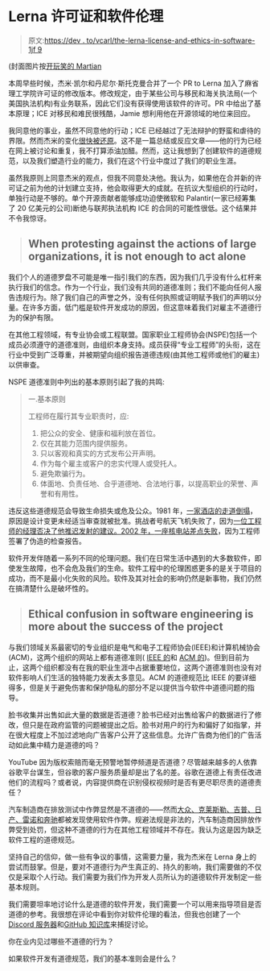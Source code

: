 # Lerna 许可证和软件伦理

> 原文:[https://dev . to/vcarl/the-lerna-license-and-ethics-in-software-1jf 9](https://dev.to/vcarl/the-lerna-license-and-ethics-in-software-1jf9)

(封面图片按[开玩笑的 Martian](https://unsplash.com/photos/fHXP17AxOEk)

本周早些时候，杰米·凯尔和丹尼尔·斯托克曼合并了一个 PR to Lerna 加入了麻省理工学院许可证的修改版本。修改规定，由于某些公司与移民和海关执法局(一个美国执法机构)有业务联系，因此它们没有获得使用该软件的许可。PR 中给出了基本原理；ICE 对移民和难民很残酷，Jamie 想利用他在开源领域的地位来回应。

我同意他的事业，虽然不同意他的行动；ICE 已经越过了无法辩护的野蛮和虐待的界限。然而杰米的变化[很快被还原](https://github.com/lerna/lerna/pull/1633)。这不是一篇总结或反应文章——他的行为已经在网上被讨论和重复，我不打算添油加醋。然而，这让我想到了创建软件的道德规范，以及我们塑造行业的能力，我们在这个行业中度过了我们的职业生涯。

虽然我原则上同意杰米的观点，但我不同意处决他。我认为，如果他在合并新的许可证之前为他的计划建立支持，他会取得更大的成就。在抗议大型组织的行动时，单独行动是不够的。单个开源贡献者能够成功迫使微软和 Palantir(一家已经筹集了 20 亿美元的公司)断绝与联邦执法机构 ICE 的合同的可能性很低。这个结果并不令我惊讶。

> ## [](#it-is-not-enough-to-act-alone-when-protesting-the-actions-of-large-organizations)When protesting against the actions of large organizations, it is not enough to act alone

我们个人的道德罗盘不可能是唯一指引我们的东西，因为我们几乎没有什么杠杆来执行我们的信念。作为一个行业，我们没有共同的道德准则；我们不能向任何人报告违规行为。除了我们自己的声誉之外，没有任何执照或证明赋予我们的声明以分量。在许多方面，低门槛是软件开发成功的原因，但这意味着我们对雇主不道德行为的保护有限。

在其他工程领域，有专业协会或工程联盟。国家职业工程师协会(NSPE)包括一个成员必须遵守的道德准则，由组织本身支持。成员获得“专业工程师”的头衔，这在行业中受到广泛尊重，并被期望向组织报告道德违规(由其他工程师或他们的雇主)以供审查。

NSPE 道德准则中列出的基本原则引起了我的共鸣:

> 一.基本原则
> 
> 工程师在履行其专业职责时，应:
> 
> 1.  把公众的安全、健康和福利放在首位。
> 2.  仅在其能力范围内提供服务。
> 3.  只以客观和真实的方式发布公开声明。
> 4.  作为每个雇主或客户的忠实代理人或受托人。
> 5.  避免欺骗行为。
> 6.  体面地、负责任地、合乎道德地、合法地行事，以提高职业的荣誉、声誉和有用性。

违反这些道德规范会导致生命损失或危及公众。1981 年，[一家酒店的走道倒塌](https://en.wikipedia.org/wiki/Hyatt_Regency_walkway_collapse#Investigation)，原因是设计变更未经适当审查就被批准。挑战者号航天飞机失败了，因为[一位工程师的经理否决了他推迟发射的建议。2002 年，](http://freakonomics.com/2011/06/01/launching-into-unethical-behavior-lessons-from-the-challenger-disaster/)[一座核电站差点失败](https://en.wikipedia.org/wiki/Davis%E2%80%93Besse_Nuclear_Power_Station#2002_reactor_head_hole)，因为工程师签署了伪造的检查报告。

软件开发伴随着一系列不同的伦理问题。我们在日常生活中遇到的大多数软件，即使发生故障，也不会危及我们的生命。软件工程中的伦理困惑更多的是关于项目的成功，而不是最小化失败的风险。软件及其对社会的影响仍然是新事物，我们仍然在搞清楚什么是破坏性的。

> ## [](#the-ethical-quandaries-in-software-engineering-are-more-frequently-about-the-success-of-projects)Ethical confusion in software engineering is more about the success of the project

与我们领域关系最密切的专业组织是电气和电子工程师协会(IEEE)和计算机械协会(ACM)，这两个组织的网站上都有道德准则( [IEEE 的](https://www.ieee.org/content/dam/ieee-org/ieee/web/org/about/ieee_code_of_conduct.pdf)和 [ACM 的](https://www.acm.org/code-of-ethics))。但到目前为止，这两个组织都没有在我的职业生涯中占据重要地位，这两个道德准则也没有对软件影响人们生活的独特能力发表太多意见。ACM 的道德规范比 IEEE 的要详细得多，但是关于避免伤害和保护隐私的部分不足以提供当今软件中道德问题的指导。

脸书收集并出售如此大量的数据是否道德？脸书已经对出售给客户的数据进行了修改，但只是在政府监管的问题被提出之后。脸书对用户的行为和偏好了如指掌，并在很大程度上不加过滤地向广告客户公开了这些信息。允许广告商为他们的广告活动如此集中精力是道德的吗？

YouTube 因为版权索赔而毫无预警地暂停频道是否道德？尽管越来越多的人依靠谷歌平台谋生，但谷歌的客户服务质量却是出了名的差。谷歌在道德上有责任改进他们的流程吗？或者说，内容提供商在识别侵权视频时是否有更尽职尽责的道德责任？

汽车制造商在排放测试中作弊显然是不道德的——然而[大众、克莱斯勒、吉普、日产、雷诺和奔驰](https://en.wikipedia.org/wiki/Diesel_emissions_scandal#Manufacturers)都被发现使用软件作弊。规避法规是非法的，汽车制造商因排放作弊受到处罚，但这种不道德的行为在其他工程领域并不存在。我认为这是因为缺乏软件工程的道德规范。

坚持自己的信仰，做一些有争议的事情，这需要力量，我为杰米在 Lerna 身上的尝试而鼓掌。但是，要对不道德行为产生真正的、持久的影响，我们需要做的不仅仅是采取个人行动。我们需要为我们作为开发人员所认为的道德软件开发制定一些基本规则。

我们需要坦率地讨论什么是道德的软件开发，我们需要一个可以用来指导项目是否道德的参考。我很想在评论中看到你对软件伦理的看法，但我也创建了一个 [Discord 服务器](https://discord.gg/bpCwzzx)和[GitHub 知识库](https://github.com/vcarl/ethical-software/issues/1)来捕捉讨论。

你在业内见过哪些不道德的行为？

如果软件开发有道德规范，我们的基本准则会是什么？